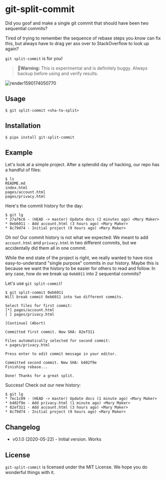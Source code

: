 # git-split-commit

Did you goof and make a single git commit that should have been two sequential
commits?

Tired of trying to remember the sequence of rebase steps you _know_ can
fix this, but always have to drag yer ass over to StackOverflow to look up again?

`git split-commit` is for you!

> **🚨Warning:** This is experimental and is definitely buggy. Always backup before using and verify results.

![render1590174050770](https://user-images.githubusercontent.com/390829/82701274-dcd36100-9c3d-11ea-8bb2-7e54edb2155d.gif)


## Usage

```
$ git split-commit <sha-to-split>
```


## Installation

```
$ pipx install git-split-commit
```


## Example

Let's look at a simple project. After a splendid day of hacking, our repo has a
handful of files:

```
$ ls
README.md
index.html
pages/account.html
pages/privacy.html
```

Here's the commit history for the day:

```
$ git lg
* 27a76c6 - (HEAD -> master) Update docs (2 minutes ago) <Mary Maker>
* 0eb6011 - Add account.html (3 hours ago) <Mary Maker>
* 8c79d74 - Initial project (9 hours ago) <Mary Maker>
```

Oh no! Our commit history is not what we expected: We meant to add
`account.html` and `privacy.html` in two different commits, but we accidentally
did them all in one commit.

While the end state of the project is right, we really wanted to have nice
easy-to-understand "single purpose" commits in our history. Maybe this is because we
want the history to be easier for others to read and follow. In any case, how do
we break up `0eb6011` into 2 sequential commits?

Let's use `git split-commit`!

```
$ git split-commit 0eb6011
Will break commit 0eb6011 into two different commits.

Select files for first commit:
[*] pages/account.html
[ ] pages/privacy.html

[Continue] (Abort)

Committed first commit. New SHA: 82ef311

Files automatically selected for second commit:
+ pages/privacy.html

Press enter to edit commit message in your editor.

Committed second commit. New SHA: b402f9e
Finishing rebase...

Done! Thanks for a great split.
```

Success! Check out our new history:

```
$ git lg
* 7ec1c09 - (HEAD -> master) Update docs (1 minute ago) <Mary Maker>
* b402f9e - Add privacy.html (1 minute ago) <Mary Maker>
* 82ef311 - Add account.html (3 hours ago) <Mary Maker>
* 8c79d74 - Initial project (9 hours ago) <Mary Maker>
```

## Changelog

* v0.1.0 (2020-05-22) - Initial version. Works

## License

`git-split-commit` is licensed under the MIT License. We hope you do wonderful things with it.